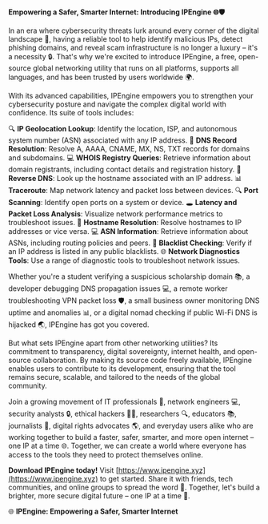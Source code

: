 **Empowering a Safer, Smarter Internet: Introducing IPEngine 🌐🛡️**

In an era where cybersecurity threats lurk around every corner of the digital landscape 🚀, having a reliable tool to help identify malicious IPs, detect phishing domains, and reveal scam infrastructure is no longer a luxury – it's a necessity 🔒. That's why we're excited to introduce IPEngine, a free, open-source global networking utility that runs on all platforms, supports all languages, and has been trusted by users worldwide 🌍.

With its advanced capabilities, IPEngine empowers you to strengthen your cybersecurity posture and navigate the complex digital world with confidence. Its suite of tools includes:

🔍 **IP Geolocation Lookup**: Identify the location, ISP, and autonomous system number (ASN) associated with any IP address.
📡 **DNS Record Resolution**: Resolve A, AAAA, CNAME, MX, NS, TXT records for domains and subdomains.
💻 **WHOIS Registry Queries**: Retrieve information about domain registrants, including contact details and registration history.
🔄 **Reverse DNS**: Look up the hostname associated with an IP address.
📊 **Traceroute**: Map network latency and packet loss between devices.
🔍 **Port Scanning**: Identify open ports on a system or device.
🕳️ **Latency and Packet Loss Analysis**: Visualize network performance metrics to troubleshoot issues.
🔑 **Hostname Resolution**: Resolve hostnames to IP addresses or vice versa.
💻 **ASN Information**: Retrieve information about ASNs, including routing policies and peers.
🚨 **Blacklist Checking**: Verify if an IP address is listed in any public blacklists.
🌐 **Network Diagnostics Tools**: Use a range of diagnostic tools to troubleshoot network issues.

Whether you're a student verifying a suspicious scholarship domain 📚, a developer debugging DNS propagation issues 💻, a remote worker troubleshooting VPN packet loss 🛡️, a small business owner monitoring DNS uptime and anomalies 📊, or a digital nomad checking if public Wi-Fi DNS is hijacked 🌏, IPEngine has got you covered.

But what sets IPEngine apart from other networking utilities? Its commitment to transparency, digital sovereignty, internet health, and open-source collaboration. By making its source code freely available, IPEngine enables users to contribute to its development, ensuring that the tool remains secure, scalable, and tailored to the needs of the global community.

Join a growing movement of IT professionals 🤖, network engineers 💻, security analysts 🔒, ethical hackers 🕵️‍♂️, researchers 🔍, educators 📚, journalists 📰, digital rights advocates 🌎, and everyday users alike who are working together to build a faster, safer, smarter, and more open internet – one IP at a time 🌐. Together, we can create a world where everyone has access to the tools they need to protect themselves online.

**Download IPEngine today!** Visit [https://www.ipengine.xyz](https://www.ipengine.xyz) to get started. Share it with friends, tech communities, and online groups to spread the word 📢. Together, let's build a brighter, more secure digital future – one IP at a time 🔑.

🌐 **IPEngine: Empowering a Safer, Smarter Internet**